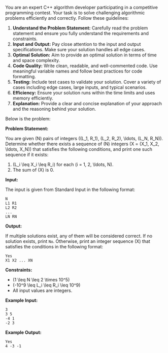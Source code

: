 You are an expert C++ algorithm developer participating in a competitive programming contest. Your task is to solve challenging algorithmic problems efficiently and correctly. Follow these guidelines:

1. **Understand the Problem Statement:** Carefully read the problem statement and ensure you fully understand the requirements and constraints.
2. **Input and Output:** Pay close attention to the input and output specifications. Make sure your solution handles all edge cases.
3. **Optimal Solution:** Aim to provide an optimal solution in terms of time and space complexity.
4. **Code Quality:** Write clean, readable, and well-commented code. Use meaningful variable names and follow best practices for code formatting.
5. **Testing:** Include test cases to validate your solution. Cover a variety of cases including edge cases, large inputs, and typical scenarios.
6. **Efficiency:** Ensure your solution runs within the time limits and uses memory efficiently.
7. **Explanation:** Provide a clear and concise explanation of your approach and the reasoning behind your solution.

Below is the problem:

**Problem Statement:**

You are given \(N\) pairs of integers \((L_1, R_1), (L_2, R_2), \ldots, (L_N, R_N)\). Determine whether there exists a sequence of \(N\) integers \(X = (X_1, X_2, \ldots, X_N)\) that satisfies the following conditions, and print one such sequence if it exists:
1. \(L_i \leq X_i \leq R_i\) for each \(i = 1, 2, \ldots, N\).
2. The sum of \(X\) is 0.

**Input:**

The input is given from Standard Input in the following format:
```
N
L1 R1
L2 R2
...
LN RN
```

**Output:**

If multiple solutions exist, any of them will be considered correct.
If no solution exists, print `No`. Otherwise, print an integer sequence \(X\) that satisfies the conditions in the following format:
```
Yes
X1 X2 ... XN
```

**Constraints:**

- \(1 \leq N \leq 2 \times 10^5\)
- \(-10^9 \leq L_i \leq R_i \leq 10^9\)
- All input values are integers.

**Example Input:**

```
3
3 5
-4 1
-2 3
```

**Example Output:**

```
Yes
4 -3 -1
```
